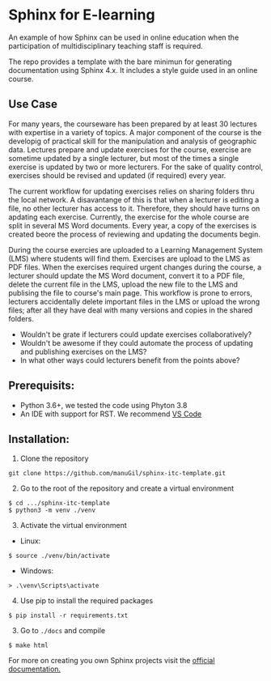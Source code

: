 # Sphinx for E-learning
An example of how Sphinx can be used in online education when the participation of multidisciplinary teaching staff is required.

The repo provides a template with the bare minimun for generating documentation using Sphinx 4.x. It includes a style guide used in an online course.

## Use Case

For many years, the courseware has been prepared by at least 30 lectures with expertise in a variety of topics. A major component of the course is the developig of practical skill for the manipulation and analysis of geographic data. Lectures prepare and update exercises for the course, exercise are sometime updated by a single lecturer, but most of the times a single exercise is updated by two or more lecturers. For the sake of quality control, exercises should be revised and updated (if required) every year.

The current workflow for updating exercises relies on sharing folders thru the local network. A disavantange of this is that when a lecturer is editing a file, no other lecturer has access to it. Therefore, they should have turns on apdating each exercise. Currently, the exercise for the whole course are split in several MS Word documents. Every year, a copy of the exercises is created beore the process of reviewing and updating the documents begin.

During the course exercies are uploaded to a Learning Management System (LMS) where students will find them. Exercises are upload to the LMS as PDF files. When the exercises required urgent changes during the course, a lecturer should update the MS Word document, convert it to a PDF file, delete the current file in the LMS, upload the new file to the LMS and publising the file to course's main page. This workflow is prone to errors, lecturers accidentally delete important files in the LMS or upload the wrong files; after all they have deal with many versions and copies in the shared folders.
 
+ Wouldn't be grate if lecturers could update exercises collaboratively? 
+ Wouldn't be awesome if they could automate the process of updating and publishing exercises on the LMS?
+ In what other ways could lecturers benefit from the points above?


## Prerequisits:

* Python 3.6+, we tested the code using Phyton 3.8
* An IDE with support for RST. We recommend [VS Code](https://code.visualstudio.com/download)

## Installation:

1. Clone the repository

``` shell
git clone https://github.com/manuGil/sphinx-itc-template.git
```

2. Go to the root of the repository and create a virtual environment

``` shell
$ cd .../sphinx-itc-template
$ python3 -m venv ./venv
```

3. Activate the virtual environment

* Linux:

``` shell
$ source ./venv/bin/activate
```

* Windows:

```shell
> .\venv\Scripts\activate
```

4. Use pip to install the required packages

``` shell
$ pip install -r requirements.txt
```

3. Go to `./docs` and compile

``` shell
$ make html
```

For more on creating you own Sphinx projects visit the [official documentation.](https://docs.readthedocs.io/en/stable/intro/getting-started-with-sphinx.html)


